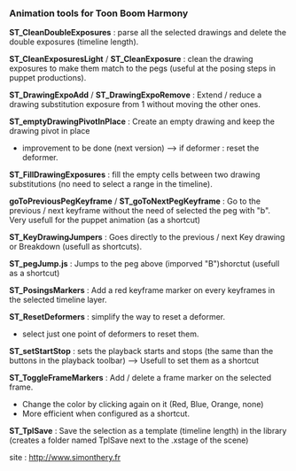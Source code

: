 ### Animation tools for Toon Boom Harmony ###

**ST_CleanDoubleExposures** : parse all the selected drawings and delete the double exposures (timeline length).

**ST_CleanExposuresLight** / **ST_CleanExposure** : clean the drawing exposures to make them match to the pegs (useful at the posing steps in puppet productions).

**ST_DrawingExpoAdd** / **ST_DrawingExpoRemove** : Extend / reduce a drawing substitution exposure from 1 without moving the other ones.

**ST_emptyDrawingPivotInPlace** : Create an empty drawing and keep the drawing pivot in place
- improvement to be done (next version) --> if deformer : reset the deformer.

**ST_FillDrawingExposures** : fill the empty cells between two drawing substitutions (no need to select a range in the timeline).

**goToPreviousPegKeyframe** / **ST_goToNextPegKeyframe** : Go to the previous / next keyframe without the need of selected the peg with "b". Very usefull for the puppet animation (as a shortcut)

**ST_KeyDrawingJumpers** : Goes directly to the previous / next Key drawing or Breakdown (usefull as shortcuts).

**ST_pegJump.js** : Jumps to the peg above (imporved "B")shorctut (usefull as a shortcut)

**ST_PosingsMarkers** : Add a red keyframe marker on every keyframes in the selected timeline layer.

**ST_ResetDeformers** : simplify the way to reset a deformer.
* select just one point of deformers to reset them.

**ST_setStartStop** : sets the playback starts and stops (the same than the buttons in the playback toolbar) --> Usefull to set them as a shortcut

**ST_ToggleFrameMarkers** : Add / delete a frame marker on the selected frame. 
* Change the color by clicking again on it (Red, Blue, Orange, none)
* More efficient when configured as a shortcut.

**ST_TplSave** : Save the selection as a template (timeline length) in the library (creates a folder named TplSave next to the .xstage of the scene)

site : http://www.simonthery.fr 
